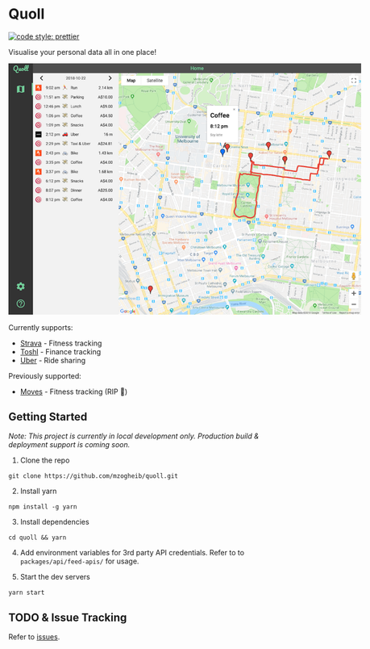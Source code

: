 # Quoll

[![code style: prettier](https://img.shields.io/badge/code_style-prettier-ff69b4.svg?style=flat-square)](https://github.com/prettier/prettier)

Visualise your personal data all in one place!

<img src="assets/screenshot.png" alt="screenshot" style="max-width: 700px"/>

Currently supports:

- [Strava](https://www.strava.com) - Fitness tracking
- [Toshl](https://toshl.com) - Finance tracking
- [Uber](https://www.uber.com) - Ride sharing

Previously supported:

- [Moves](https://www.moves-app.com/) - Fitness tracking (RIP 🙏)

## Getting Started

_Note: This project is currently in local development only. Production build & deployment support is coming soon._

1. Clone the repo

```
git clone https://github.com/mzogheib/quoll.git
```

2. Install yarn

```
npm install -g yarn
```

3. Install dependencies

```
cd quoll && yarn
```

4. Add environment variables for 3rd party API credentials. Refer to to `packages/api/feed-apis/` for usage.

5. Start the dev servers

```
yarn start
```

## TODO & Issue Tracking

Refer to [issues](https://github.com/mzogheib/quoll/issues).

